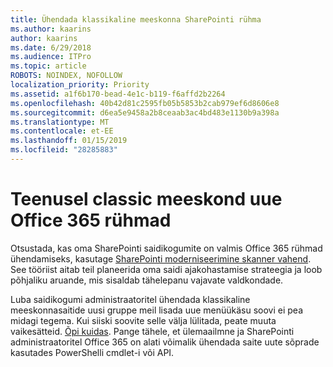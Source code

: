 ```yaml
---
title: Ühendada klassikaline meeskonna SharePointi rühma
ms.author: kaarins
author: kaarins
ms.date: 6/29/2018
ms.audience: ITPro
ms.topic: article
ROBOTS: NOINDEX, NOFOLLOW
localization_priority: Priority
ms.assetid: a1f6b170-bead-4e1c-b119-f6affd2b2264
ms.openlocfilehash: 40b42d81c2595fb05b5853b2cab979ef6d8606e8
ms.sourcegitcommit: d6ea5e9458a2b8ceaab3ac4bd483e1130b9a398a
ms.translationtype: MT
ms.contentlocale: et-EE
ms.lasthandoff: 01/15/2019
ms.locfileid: "28285883"
---
```

# <a name="connect-classic-sharepoint-team-sites-to-new-office-365-groups"></a>Teenusel classic meeskond uue Office 365 rühmad

Otsustada, kas oma SharePointi saidikogumite on valmis Office 365 rühmad ühendamiseks, kasutage [SharePointi moderniseerimine skanner vahend](https://go.microsoft.com/fwlink/?linkid=873066). See tööriist aitab teil planeerida oma saidi ajakohastamise strateegia ja loob põhjaliku aruande, mis sisaldab tähelepanu vajavate valdkondade.
  
Luba saidikogumi administraatoritel ühendada klassikaline meeskonnasaitide uusi gruppe meil lisada uue menüükäsu soovi ei pea midagi tegema. Kui siiski soovite selle välja lülitada, peate muuta vaikesätteid. [Õpi kuidas](https://go.microsoft.com/fwlink/?linkid=2004316). Pange tähele, et ülemaailmne ja SharePointi administraatoritel Office 365 on alati võimalik ühendada saite uute sõprade kasutades PowerShelli cmdlet-i või API.
  


